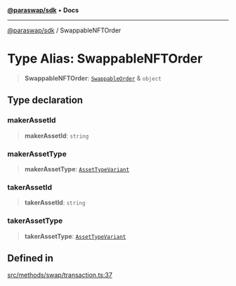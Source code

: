 [**@paraswap/sdk**](../README.md) • **Docs**

***

[@paraswap/sdk](../globals.md) / SwappableNFTOrder

# Type Alias: SwappableNFTOrder

> **SwappableNFTOrder**: [`SwappableOrder`](SwappableOrder.md) & `object`

## Type declaration

### makerAssetId

> **makerAssetId**: `string`

### makerAssetType

> **makerAssetType**: [`AssetTypeVariant`](AssetTypeVariant.md)

### takerAssetId

> **takerAssetId**: `string`

### takerAssetType

> **takerAssetType**: [`AssetTypeVariant`](AssetTypeVariant.md)

## Defined in

[src/methods/swap/transaction.ts:37](https://github.com/paraswap/paraswap-sdk/blob/master/src/methods/swap/transaction.ts#L37)
